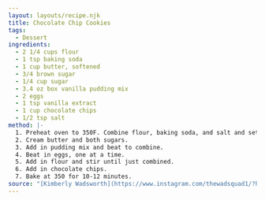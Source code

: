 ```yaml
---
layout: layouts/recipe.njk
title: Chocolate Chip Cookies
tags:
  - Dessert
ingredients:
  - 2 1/4 cups flour
  - 1 tsp baking soda
  - 1 cup butter, softened
  - 3/4 brown sugar
  - 1/4 cup sugar
  - 3.4 oz box vanilla pudding mix
  - 2 eggs
  - 1 tsp vanilla extract
  - 1 cup chocolate chips
  - 1/2 tsp salt
method: |-
  1. Preheat oven to 350F. Combine flour, baking soda, and salt and set aside. 
  2. Cream butter and both sugars.
  3. Add in pudding mix and beat to combine.
  4. Beat in eggs, one at a time.
  5. Add in flour and stir until just combined.
  6. Add in chocolate chips.
  7. Bake at 350 for 10-12 minutes.
source: "[Kimberly Wadsworth](https://www.instagram.com/thewadsquad1/?hl=en)"
---
```

